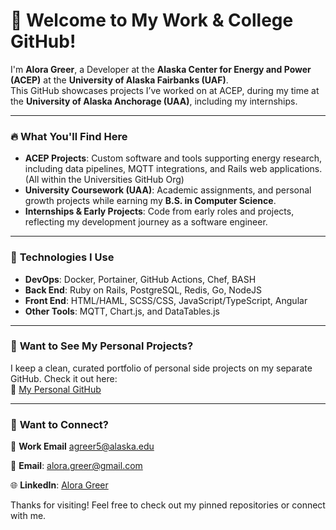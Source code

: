 # 👋 Welcome to My Work & College GitHub!

I'm **Alora Greer**, a Developer at the **Alaska Center for Energy and Power (ACEP)** at the **University of Alaska Fairbanks (UAF)**.  
This GitHub showcases projects I’ve worked on at ACEP, during my time at the **University of Alaska Anchorage (UAA)**, including my internships.  

---

### 🔥 **What You'll Find Here**
- **ACEP Projects**: Custom software and tools supporting energy research, including data pipelines, MQTT integrations, and Rails web applications. (All within the Universities GitHub Org)
- **University Coursework (UAA)**: Academic assignments, and personal growth projects while earning my **B.S. in Computer Science**.  
- **Internships & Early Projects**: Code from early roles and projects, reflecting my development journey as a software engineer.  

---

### 🚀 **Technologies I Use**
- **DevOps**: Docker, Portainer, GitHub Actions, Chef, BASH
- **Back End**: Ruby on Rails, PostgreSQL, Redis, Go, NodeJS  
- **Front End**: HTML/HAML, SCSS/CSS, JavaScript/TypeScript, Angular  
- **Other Tools**: MQTT, Chart.js, and DataTables.js

---

### 🌟 **Want to See My Personal Projects?**
I keep a clean, curated portfolio of personal side projects on my separate GitHub. Check it out here:  
🔗 [My Personal GitHub](https://github.com/alorapersonal)  

---

### 💬 **Want to Connect?**
📧 **Work Email** [agreer5@alaska.edu](mailto:agreer5@alaska.edu)

📧 **Email**: [alora.greer@gmail.com](mailto:alora.greer@gmail.com)  

🌐 **LinkedIn**: [Alora Greer](https://linkedin.com/in/alora-greer)  

Thanks for visiting! Feel free to check out my pinned repositories or connect with me.
